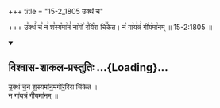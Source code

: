 +++
title = "15-2_1805 उक्थं च"

+++
उ꣣क्थं꣢ च꣣ न꣢ श꣣स्य꣡मा꣢नं꣣ ना꣡गो꣢ र꣣यि꣡रा चि꣢꣯केत। न꣡ गा꣢य꣣त्रं꣢ गी꣣य꣡मा꣢नम् ॥ 15-2:1805 ॥

<div class="js_include" newlevelforh1="2" title="विश्वास-शाकल-प्रस्तुतिः" unfilled url="/vedAH_Rk/shAkalam/saMhitA/vishvAsa-prastutiH/08/002/14_ukthaM_chana.md">
<details open><summary><h2>विश्वास-शाकल-प्रस्तुतिः ...{Loading}...</h2></summary>


उ॒क्थं च॒न श॒स्यमा॑न॒मगो॑र॒रिरा चि॑केत ।  
न गा॑य॒त्रं गी॒यमा॑नम् ॥

</details>
</div>